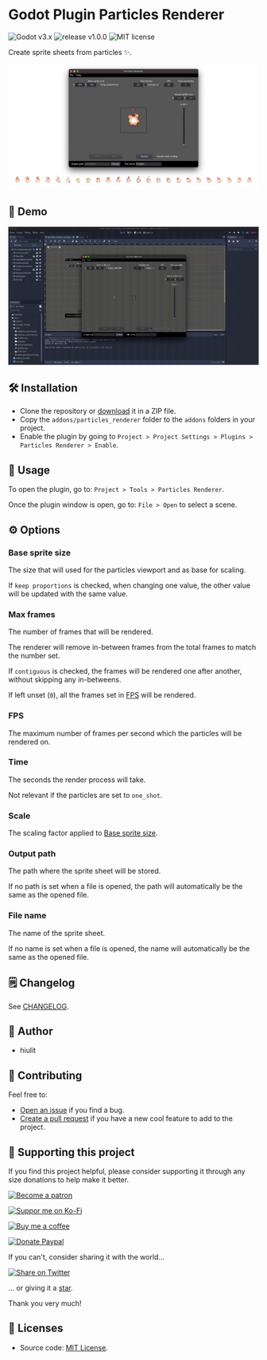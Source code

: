 # Godot Plugin Particles Renderer

![Godot v3.x](https://img.shields.io/badge/Godot-v3.x-478cbf?logo=godot-engine&logoColor=white&style=flat-square) ![release v1.0.0](https://img.shields.io/badge/release-v1.0.0-478cbf?style=flat-square) ![MIT license](https://img.shields.io/badge/license-MIT-478cbf?style=flat-square)

Create sprite sheets from particles ✨.

![Godot Plugin Particles Renderer Banner](/example_images/godot_plugin_particles_renderer_banner.jpg)

## 🎦 Demo

![Godot Plugin Particles Renderer Demo](example_images/godot_plugin_particles_renderer_demo.gif)

## 🛠️ Installation

- Clone the repository or [download](](https://github.com/hiulit/Godot-Plugin-Particles-Renderer/archive/refs/heads/main.zip)) it in a ZIP file.
- Copy the `addons/particles_renderer` folder to the `addons` folders in your project.
- Enable the plugin by going to `Project > Project Settings > Plugins > Particles Renderer > Enable`.

## 🚀 Usage

To open the plugin, go to: `Project > Tools > Particles Renderer`.

Once the plugin window is open, go to: `File > Open` to select a scene.

## ⚙️ Options

### Base sprite size

The size that will used for the particles viewport and as base for scaling.

If `keep proportions` is checked, when changing one value, the other value will be updated with the same value.

### Max frames

The number of frames that will be rendered.

The renderer will remove in-between frames from the total frames to match the number set.

If `contiguous` is checked, the frames will be rendered one after another, without skipping any in-betweens.

If left unset (`0`), all the frames set in [FPS](#fps) will be rendered.

### FPS

The maximum number of frames per second which the particles will be rendered on.

### Time

The seconds the render process will take.

Not relevant if the particles are set to `one_shot`.

### Scale

The scaling factor applied to [Base sprite size](#base-sprite-size).

### Output path

The path where the sprite sheet will be stored.

If no path is set when a file is opened, the path will automatically be the same as the opened file.

### File name

The name of the sprite sheet.

If no name is set when a file is opened, the name will automatically be the same as the opened file.

## 🗒️ Changelog

See [CHANGELOG](/CHANGELOG.md).

## 👤 Author

- hiulit

## 🤝 Contributing

Feel free to:

- [Open an issue](https://github.com/hiulit/Godot-Plugin-Particles-Renderer/issues) if you find a bug.
- [Create a pull request](https://github.com/hiulit/Godot-Plugin-Particles-Renderer/pulls) if you have a new cool feature to add to the project.

## 🙌 Supporting this project

If you find this project helpful, please consider supporting it through any size donations to help make it better.

[![Become a patron](https://img.shields.io/badge/Become_a_patron-ff424d?logo=Patreon&style=for-the-badge&logoColor=white)](https://www.patreon.com/hiulit)

[![Suppor me on Ko-Fi](https://img.shields.io/badge/Support_me_on_Ko--fi-F16061?logo=Ko-fi&style=for-the-badge&logoColor=white)](https://ko-fi.com/F2F7136ND)

[![Buy me a coffee](https://img.shields.io/badge/Buy_me_a_coffee-FFDD00?logo=buy-me-a-coffee&style=for-the-badge&logoColor=black)](https://www.buymeacoffee.com/hiulit)

[![Donate Paypal](https://img.shields.io/badge/PayPal-00457C?logo=PayPal&style=for-the-badge&label=Donate)](https://www.paypal.com/paypalme/hiulit)

If you can't, consider sharing it with the world...

[![Share on Twitter](https://img.shields.io/badge/Share_on_Twitter-1DA1F2?style=for-the-badge&logo=twitter&logoColor=white)](https://twitter.com/intent/tweet?url=https://github.com/hiulit/Godot-Plugin-Particles-Renderer&text=%22Godot+Plugin+Particles+Renderer%22%0D%0ACreate+sprite+sheets+from+particles+%E2%9C%A8.%0A%0ABy%20@hiulit%0A%0A)

... or giving it a [star](https://github.com/hiulit/Godot-Plugin-Particles-Renderer/stargazers).

Thank you very much!

## 📝 Licenses

- Source code: [MIT License](/LICENSE).
